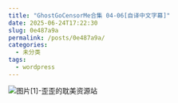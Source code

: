 ```yaml
---
title: "GhostGoCensorMe合集 04-06[自译中文字幕]"
date: 2025-06-24T17:22:30
slug: 0e487a9a
permalink: /posts/0e487a9a/
categories:
  - 未分类
tags:
  - wordpress
---
```


![图片[1]-歪歪的耽美资源站](/images/wp/0e487a9a-ec4b28ad.jpg)
